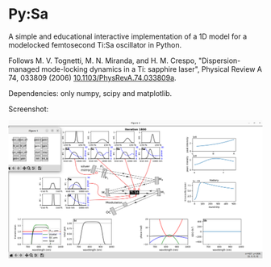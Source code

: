 # Py:Sa

A simple and educational interactive implementation of a 1D model for a modelocked femtosecond Ti:Sa oscillator in Python.

Follows M. V. Tognetti, M. N. Miranda, and H. M. Crespo, "Dispersion-managed mode-locking dynamics in a Ti: sapphire laser", Physical Review A 74, 033809 (2006) [10.1103/PhysRevA.74.033809a](https://doi.org/10.1103/PhysRevA.74.033809a).

Dependencies: only numpy, scipy and matplotlib.

Screenshot:

![Screenshot](screenshot.png)
